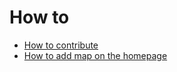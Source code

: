 
# How to
* [How to contribute](How-to-contribute.md)
* [How to add map on the homepage](How-to-add-google-maps-to-homepage.md)

